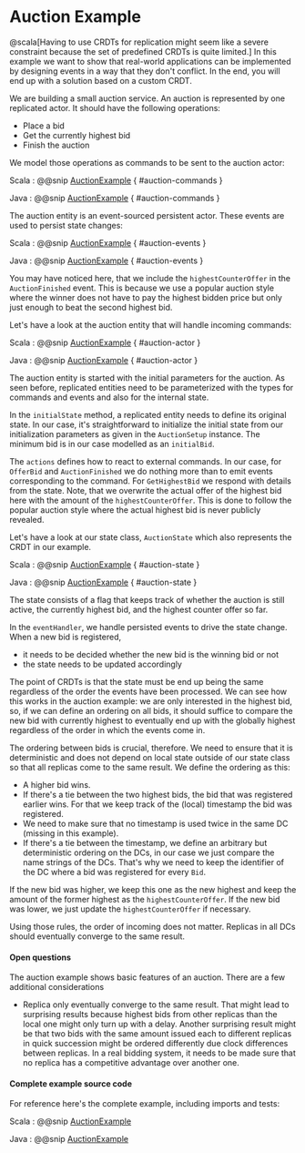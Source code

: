 # Auction Example

@scala[Having to use CRDTs for replication might seem like a severe constraint because the set of predefined CRDTs is quite limited.]
In this example we want to show that real-world applications can be implemented by designing events in a way that they
don't conflict. In the end, you will end up with a solution based on a custom CRDT.

We are building a small auction service. An auction is represented by one replicated actor. It should have the following operations:

 * Place a bid
 * Get the currently highest bid
 * Finish the auction

We model those operations as commands to be sent to the auction actor:

Scala
:   @@snip [AuctionExample](/akka-persistence-multi-dc-tests/src/test/scala/akka/persistence/multidc/scaladsl/AuctionExampleSpec.scala) { #auction-commands }

Java
:   @@snip [AuctionExample](/akka-persistence-multi-dc-tests/src/test/java/akka/persistence/multidc/javadsl/AuctionExampleTest.java) { #auction-commands }

The auction entity is an event-sourced persistent actor. These events are used to persist state changes:

Scala
:   @@snip [AuctionExample](/akka-persistence-multi-dc-tests/src/test/scala/akka/persistence/multidc/scaladsl/AuctionExampleSpec.scala) { #auction-events }

Java
:   @@snip [AuctionExample](/akka-persistence-multi-dc-tests/src/test/java/akka/persistence/multidc/javadsl/AuctionExampleTest.java) { #auction-events }

You may have noticed here, that we include the `highestCounterOffer` in the `AuctionFinished` event. This is because we use a
popular auction style where the winner does not have to pay the highest bidden price but only just enough to beat the second
highest bid.

Let's have a look at the auction entity that will handle incoming commands:

Scala
:   @@snip [AuctionExample](/akka-persistence-multi-dc-tests/src/test/scala/akka/persistence/multidc/scaladsl/AuctionExampleSpec.scala) { #auction-actor }

Java
:   @@snip [AuctionExample](/akka-persistence-multi-dc-tests/src/test/java/akka/persistence/multidc/javadsl/AuctionExampleTest.java) { #auction-actor }

The auction entity is started with the initial parameters for the auction. As seen before, replicated entities need to be
parameterized with the types for commands and events and also for the internal state.

In the `initialState` method, a replicated entity needs to define its original state. In our case, it's straightforward to initialize
the initial state from our initialization parameters as given in the `AuctionSetup` instance. The minimum bid is in our case modelled as
an `initialBid`.

The `actions` defines how to react to external commands. In our case, for `OfferBid` and `AuctionFinished` we do nothing more than to emit
events corresponding to the command. For `GetHighestBid` we respond with details from the state. Note, that we overwrite the actual
offer of the highest bid here with the amount of the `highestCounterOffer`. This is done to follow the popular auction style where
the actual highest bid is never publicly revealed.

Let's have a look at our state class, `AuctionState` which also represents the CRDT in our example.

Scala
:   @@snip [AuctionExample](/akka-persistence-multi-dc-tests/src/test/scala/akka/persistence/multidc/scaladsl/AuctionExampleSpec.scala) { #auction-state }

Java
:   @@snip [AuctionExample](/akka-persistence-multi-dc-tests/src/test/java/akka/persistence/multidc/javadsl/AuctionExampleTest.java) { #auction-state }

The state consists of a flag that keeps track of whether the auction is still active, the currently highest bid,
and the highest counter offer so far.

In the `eventHandler`, we handle persisted events to drive the state change. When a new bid is registered,

 * it needs to be decided whether the new bid is the winning bid or not
 * the state needs to be updated accordingly

The point of CRDTs is that the state must be end up being the same regardless of the order the events have been processed.
We can see how this works in the auction example: we are only interested in the highest bid, so, if we can define an
ordering on all bids, it should suffice to compare the new bid with currently highest to eventually end up with the globally
highest regardless of the order in which the events come in.

The ordering between bids is crucial, therefore. We need to ensure that it is deterministic and does not depend on local state
outside of our state class so that all replicas come to the same result. We define the ordering as this:

 * A higher bid wins.
 * If there's a tie between the two highest bids, the bid that was registered earlier wins. For that we keep track of the
   (local) timestamp the bid was registered.
 * We need to make sure that no timestamp is used twice in the same DC (missing in this example).
 * If there's a tie between the timestamp, we define an arbitrary but deterministic ordering on the DCs, in our case
   we just compare the name strings of the DCs. That's why we need to keep the identifier of the DC where a bid was registered
   for every `Bid`.

If the new bid was higher, we keep this one as the new highest and keep the amount of the former highest as the `highestCounterOffer`.
If the new bid was lower, we just update the `highestCounterOffer` if necessary.

Using those rules, the order of incoming does not matter. Replicas in all DCs should eventually converge to the same result.

#### Open questions

The auction example shows basic features of an auction. There are a few additional considerations

 * Replica only eventually converge to the same result. That might lead to surprising results because highest bids from other replicas than
   the local one might only turn up with a delay. Another surprising result might be that two bids with the same amount issued each to different
   replicas in quick succession might be ordered differently due clock differences between replicas. In a real bidding system, it needs to be made sure
   that no replica has a competitive advantage over another one.
 
#### Complete example source code

For reference here's the complete example, including imports and tests:

Scala
:   @@snip [AuctionExample](/akka-persistence-multi-dc-tests/src/test/scala/akka/persistence/multidc/scaladsl/AuctionExampleSpec.scala)

Java
:   @@snip [AuctionExample](/akka-persistence-multi-dc-tests/src/test/java/akka/persistence/multidc/javadsl/AuctionExampleTest.java)
